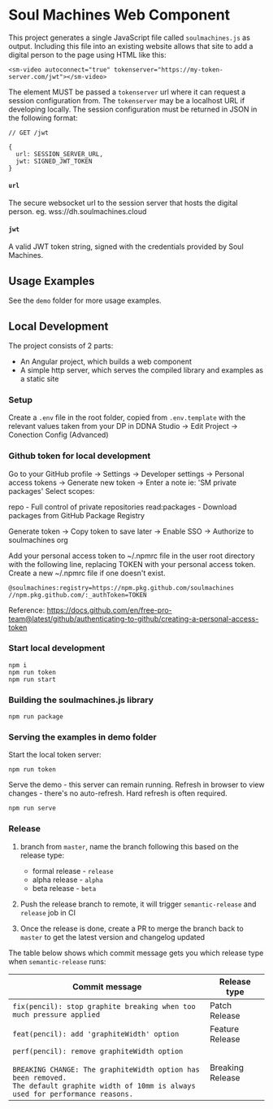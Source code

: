 # Soul Machines Web Component

This project generates a single JavaScript file called `soulmachines.js` as output. Including this file into an existing website allows that site to add a digital person to the page using HTML like this:

```
<sm-video autoconnect="true" tokenserver="https://my-token-server.com/jwt"></sm-video>
```

The element MUST be passed a `tokenserver` url where it can request a session configuration from. The `tokenserver` may be a localhost URL if developing locally. The session configuration must be returned in JSON in the following format:

```
// GET /jwt

{
  url: SESSION_SERVER_URL,
  jwt: SIGNED_JWT_TOKEN
}

```

#### `url`

The secure websocket url to the session server that hosts the digital person.
eg. wss://dh.soulmachines.cloud

#### `jwt`

A valid JWT token string, signed with the credentials provided by Soul Machines.

## Usage Examples

See the `demo` folder for more usage examples.

## Local Development

The project consists of 2 parts:

- An Angular project, which builds a web component
- A simple http server, which serves the compiled library and examples as a static site

### Setup

Create a `.env` file in the root folder, copied from `.env.template` with the relevant values taken from your DP in DDNA Studio -> Edit Project -> Conection Config (Advanced)

### Github token for local development

Go to your GitHub profile -> Settings -> Developer settings -> Personal access tokens -> Generate new token ->
Enter a note ie: 'SM private packages'
Select scopes:

repo - Full control of private repositories
read:packages - Download packages from GitHub Package Registry

Generate token -> Copy token to save later -> Enable SSO -> Authorize to soulmachines org

Add your personal access token to ~/.npmrc file in the user root directory with the following line, replacing TOKEN with your personal access token. Create a new ~/.npmrc file if one doesn't exist.

```
@soulmachines:registry=https://npm.pkg.github.com/soulmachines
//npm.pkg.github.com/:_authToken=TOKEN
```

Reference: https://docs.github.com/en/free-pro-team@latest/github/authenticating-to-github/creating-a-personal-access-token

### Start local development

```
npm i
npm run token
npm run start
```

### Building the soulmachines.js library

```
npm run package
```

### Serving the examples in demo folder

Start the local token server:

```
npm run token
```

Serve the demo - this server can remain running. Refresh in browser to view changes - there's no auto-refresh. Hard refresh is often required.

```
npm run serve
```

### Release

1. branch from `master`, name the branch following this based on the release type:

   - formal release - `release`
   - alpha release - `alpha`
   - beta release - `beta`

2. Push the release branch to remote, it will trigger `semantic-release` and `release` job in CI
3. Once the release is done, create a PR to merge the branch back to `master` to get the latest version and changelog updated

The table below shows which commit message gets you which release type when `semantic-release` runs:

| Commit message                                                                                                                                                                                   | Release type               |
| ------------------------------------------------------------------------------------------------------------------------------------------------------------------------------------------------ | -------------------------- |
| `fix(pencil): stop graphite breaking when too much pressure applied`                                                                                                                             | Patch Release              |
| `feat(pencil): add 'graphiteWidth' option`                                                                                                                                                       | Feature Release  |
| `perf(pencil): remove graphiteWidth option`<br><br>`BREAKING CHANGE: The graphiteWidth option has been removed.`<br>`The default graphite width of 10mm is always used for performance reasons.` | Breaking Release |
